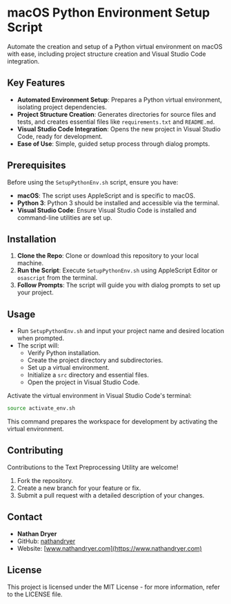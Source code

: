 # macOS Python Environment Setup Script

Automate the creation and setup of a Python virtual environment on macOS with ease, including project structure creation and Visual Studio Code integration.

## Key Features

- **Automated Environment Setup**: Prepares a Python virtual environment, isolating project dependencies.
- **Project Structure Creation**: Generates directories for source files and tests, and creates essential files like `requirements.txt` and `README.md`. 
- **Visual Studio Code Integration**: Opens the new project in Visual Studio Code, ready for development.
- **Ease of Use**: Simple, guided setup process through dialog prompts.

## Prerequisites

Before using the `SetupPythonEnv.sh` script, ensure you have:

- **macOS**: The script uses AppleScript and is specific to macOS.
- **Python 3**: Python 3 should be installed and accessible via the terminal.  
- **Visual Studio Code**: Ensure Visual Studio Code is installed and command-line utilities are set up.

## Installation

1. **Clone the Repo**: Clone or download this repository to your local machine.
2. **Run the Script**: Execute `SetupPythonEnv.sh` using AppleScript Editor or `osascript` from the terminal.  
3. **Follow Prompts**: The script will guide you with dialog prompts to set up your project.

## Usage

- Run `SetupPythonEnv.sh` and input your project name and desired location when prompted.
- The script will:
   - Verify Python installation.
   - Create the project directory and subdirectories.
   - Set up a virtual environment.
   - Initialize a `src` directory and essential files.
   - Open the project in Visual Studio Code.

Activate the virtual environment in Visual Studio Code's terminal:

```bash
source activate_env.sh
```

This command prepares the workspace for development by activating the virtual environment.

## Contributing

Contributions to the Text Preprocessing Utility are welcome!

1. Fork the repository.  
2. Create a new branch for your feature or fix.
3. Submit a pull request with a detailed description of your changes.

## Contact  

- **Nathan Dryer**
- GitHub: [nathandryer](https://github.com/nathandryer)
- Website: [www.nathandryer.com](https://www.nathandryer.com)  

## License

This project is licensed under the MIT License - for more information, refer to the LICENSE file.
